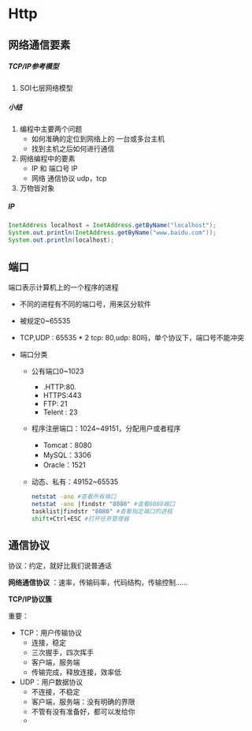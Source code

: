 #  Http

## 网络通信要素

##### TCP/IP参考模型

1. SOI七层网络模型

##### 小结

1. 编程中主要两个问题
   - 如何准确的定位到网络上的 一台或多台主机
   - 找到主机之后如何进行通信
2. 网络编程中的要素
   - IP 和 端口号 IP
   - 网络 通信协议 udp，tcp
3. 万物皆对象

##### IP

```java
InetAddress localhost = InetAddress.getByName("localhost");
System.out.println(InetAddress.getByName("www.baidu.com"));
System.out.println(localhost);
```

## 端口

端口表示计算机上的一个程序的进程

- 不同的进程有不同的端口号，用来区分软件

- 被规定0~65535

- TCP,UDP : 65535 * 2 tcp: 80,udp: 80吗，单个协议下，端口号不能冲突

- 端口分类

  - 公有端口0~1023

    - .HTTP:80.
    - HTTPS:443
    - FTP: 21
    - Telent : 23

  - 程序注册端口：1024~49151，分配用户或者程序

    - Tomcat：8080
    - MySQL：3306
    - Oracle：1521

  - 动态、私有：49152~65535

    ```bash
    netstat -ano #查看所有端口
    netstat -ano |findstr "8080" #查看8080端口
    tasklist|findstr "8080" #查看指定端口的进程
    shift+Ctrl+ESC #打开任务管理器
    ```


## 通信协议

协议：约定，就好比我们说普通话

**网络通信协议** ：速率，传输码率，代码结构，传输控制……

**TCP/IP协议簇**

重要：

- TCP：用户传输协议
  - 连接，稳定
  - 三次握手，四次挥手
  - 客户端，服务端
  - 传输完成，释放连接，效率低
- UDP：用户数据协议
  - 不连接，不稳定
  - 客户端，服务端：没有明确的界限
  - 不管有没有准备好，都可以发给你
  - 